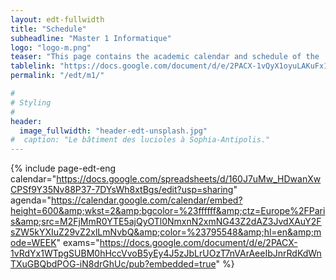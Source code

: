 ```yaml
---
layout: edt-fullwidth
title: "Schedule"
subheadline: "Master 1 Informatique"
logo: "logo-m.png"
teaser: "This page contains the academic calendar and schedule of the  <i>Computer Science</i> program."
tablelink: "https://docs.google.com/document/d/e/2PACX-1vQyX1oyuLAKuFx1nT27efArkU532MMPxVx7Fsjw6wnrqEbamYpGqGPZFyndjDMXhlRV2-5FPDxNXPZh/pub?embedded=true"
permalink: "/edt/m1/"

#
# Styling
#
header:
  image_fullwidth: "header-edt-unsplash.jpg"
#  caption: "Le bâtiment des lucioles à Sophia-Antipolis."
---
```



{% include page-edt-eng calendar="https://docs.google.com/spreadsheets/d/160J7uMw_HDwanXwCPSf9Y35Nv88P37-7DYsWh8xtBgs/edit?usp=sharing" agenda="https://calendar.google.com/calendar/embed?height=600&amp;wkst=2&amp;bgcolor=%23ffffff&amp;ctz=Europe%2FParis&amp;src=M2FjMmR0YTE5ajQyOTl0NmxnN2xmNG43Z2dAZ3JvdXAuY2FsZW5kYXIuZ29vZ2xlLmNvbQ&amp;color=%23795548&amp;hl=en&amp;mode=WEEK"
    exams="https://docs.google.com/document/d/e/2PACX-1vRdYx1WTpgSUBM0hHccVvoB5yEy4J5zJbLrUOzT7nVArAeeIbJnrRdKdWnTXuGBQbdPOG-iN8drGhUc/pub?embedded=true"
%}
